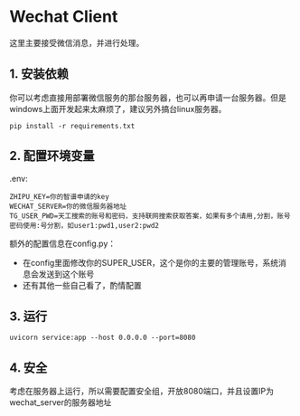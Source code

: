 # Wechat Client

这里主要接受微信消息，并进行处理。

## 1. 安装依赖

你可以考虑直接用部署微信服务的那台服务器，也可以再申请一台服务器。但是windows上面开发起来太麻烦了，建议另外搞台linux服务器。

```
pip install -r requirements.txt
```

## 2. 配置环境变量
.env:

```
ZHIPU_KEY=你的智谱申请的key
WECHAT_SERVER=你的微信服务器地址
TG_USER_PWD=天工搜索的账号和密码，支持联网搜索获取答案，如果有多个请用,分割，账号密码使用:号分割，如user1:pwd1,user2:pwd2
```

额外的配置信息在config.py：
- 在config里面修改你的SUPER_USER，这个是你的主要的管理账号，系统消息会发送到这个账号
- 还有其他一些自己看了，酌情配置

## 3. 运行
```
uvicorn service:app --host 0.0.0.0 --port=8080
```

## 4. 安全
考虑在服务器上运行，所以需要配置安全组，开放8080端口，并且设置IP为wechat_server的服务器地址